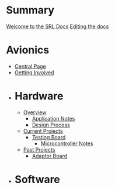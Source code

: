 # Summary

[Welcome to the SRL Docs](welcome.md)
[Editing the docs](editing.md)

# Avionics
- [Central Page](avionics/centralpage.md)
- [Getting Involved](avionics/gettinginvolved.md)
- # Hardware
  - [Overview](avionics/hardware/overview/overview.md)
    - [Application Notes](avionics/hardware/overview/applicationnotes.md)
    - [Design Process](avionics/hardware/overview/designprocess.md)
  - [Current Projects](avionics/hardware/currentprojects/currentprojects.md)
    - [Testing Board](avionics/hardware/currentprojects/testingboard/testingboard.md)
      - [Microcontroller Notes](avionics/hardware/currentprojects/testingboard/microcontroller.md)
  - [Past Projects](avionics/hardware/pastprojects/pastprojects.md)
      - [Adaptor Board](avionics/hardware/pastprojects/adaptorboard.md)
- # Software